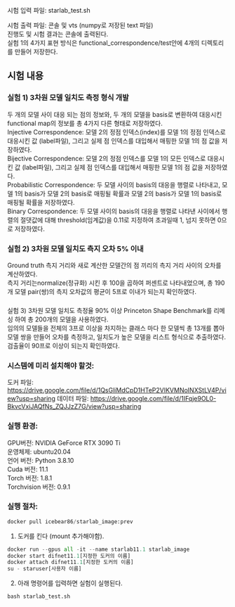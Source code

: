 시험 입력 파일: starlab_test.sh

시험 출력 파일: 콘솔 및 vts (numpy로 저장된 text 파일)\
진행도 및 시험 결과는 콘솔에 출력된다.\
실험 1의 4가지 표현 방식은 functional_correspondence/test안에 4개의 디렉토리를 만들어 저장한다.

## 시험 내용
### 실험 1) 3차원 모델 일치도 측정 형식 개발
두 개의 모델 사이 대응 되는 점의 정보와, 두 개의 모델을 basis로 변환하여 대응시킨 functional map의 정보를 총 4가지 다른 형태로 저장하였다.\
Injective Correspondence: 모델 2의 정점 인덱스(index)를 모델 1의 정점 인덱스로 대응시킨 값 (label파일), 그리고 실제 점 인덱스를 대입해서 매핑한 모델 1의 점 값을 저장하였다.\
Bijective Correspondence: 모델 2의 정점 인덱스를 모델 1의 모든 인덱스로 대응시킨 값 (label파일), 그리고 실제 점 인덱스를 대입해서 매핑한 모델 1의 점 값을 저장하였다.\
Probabilistic Correspondence: 두 모델 사이의 basis의 대응을 행렬로 나타내고, 모델 1의 basis가 모델 2의 basis로 매핑될 확률과 모델 2의 basis가 모델 1의 basis로 매핑될 확률을 저장하였다.\
Binary Correspondence: 두 모델 사이의 basis의 대응을 행렬로 나타낸 사이에서 행렬의 절댓값에 대해 threshold(임계값)을 0.11로 지정하여 초과일때 1, 넘지 못하면 0으로 저장하였다.

### 실험 2) 3차원 모델 일치도 측지 오차 5% 이내
Ground truth 측지 거리와 새로 계산한 모델간의 점 끼리의 측지 거리 사이의 오차를 계산하였다.\
측지 거리는normalize(정규화) 시킨 후 100을 곱하여 퍼센트로 나타내었으며, 총 190개 모델 pair(쌍)의 측지 오차값의 평균이 5프로 이내가 되는지 확인하였다.

###
실험 3) 3차원 모델 일치도 측정율 90% 이상
Princeton Shape Benchmark를 리메싱 하여 총 200개의 모델을 사용하였다.\
임의의 모델들을 전체의 3프로 이상을 차지하는 클래스 마다 한 모델씩 총 13개를 뽑아 모델 쌍을 만들어 오차를 측정하고, 일치도가 높은 모델을 리스트 형식으로 추출하였다.\
검출율이 90프로 이상이 되는지 확인하였다.

### 시스템에 미리 설치해야 할것:
도커 파일: https://drive.google.com/file/d/1QsGliMdCpD1HTeP2VIKVMNoINXStLV4P/view?usp=sharing
데이터 파일: https://drive.google.com/file/d/1IFqje9OL0-BkvcVxiJAQfNs_ZQJJzZ7G/view?usp=sharing

### 실행 환경:
GPU버전: NVIDIA GeForce RTX 3090 Ti\
운영체제: ubuntu20.04\
언어 버전: Python 3.8.10\
Cuda 버전: 11.1\
Torch 버전: 1.8.1\
Torchvision 버전: 0.9.1

### 실행 절차:
```python
docker pull icebear86/starlab_image:prev
```

1. 도커를 킨다 (mount 추가해야함).
```python
docker run --gpus all -it --name starlab11.1 starlab_image
docker start difnet11.1[지정한 도커의 이름]
docker attach difnet11.1[지정한 도커의 이름]
su - staruser[사용자 이름]
```

2. 아래 명령어를 입력하면 실험이 실행된다.
```python
bash starlab_test.sh
```
